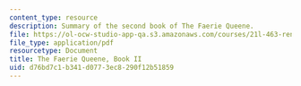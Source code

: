 ```yaml
---
content_type: resource
description: Summary of the second book of The Faerie Queene.
file: https://ol-ocw-studio-app-qa.s3.amazonaws.com/courses/21l-463-renaissance-literature-fall-2008/d76bd7c1b341d0773ec8290f12b51859_t_far_qn_bk_ii.pdf
file_type: application/pdf
resourcetype: Document
title: The Faerie Queene, Book II
uid: d76bd7c1-b341-d077-3ec8-290f12b51859
---
```

